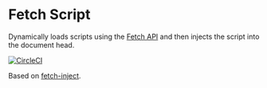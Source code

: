 # Fetch Script
Dynamically loads scripts using the [Fetch API](https://developer.mozilla.org/en-US/docs/Web/API/WindowOrWorkerGlobalScope/fetch) and then injects the script into the document head.

[![CircleCI](https://circleci.com/gh/rufman/fetch-script/tree/master.svg?style=svg)](https://circleci.com/gh/rufman/fetch-script/tree/master)

Based on [fetch-inject](https://www.npmjs.com/package/fetch-inject).
